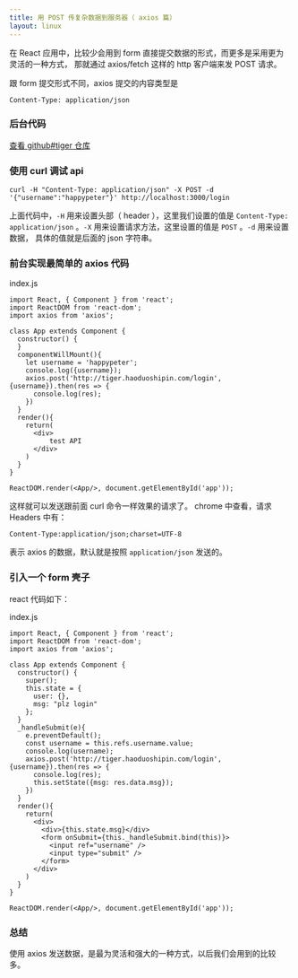 ```yaml
---
title: 用 POST 传复杂数据到服务器（ axios 篇）
layout: linux
---
```


在 React 应用中，比较少会用到 form 直接提交数据的形式，而更多是采用更为灵活的一种方式，
那就通过 axios/fetch 这样的 http 客户端来发 POST 请求。

跟 form 提交形式不同，axios 提交的内容类型是

```
Content-Type: application/json
```


### 后台代码

[查看 github#tiger 仓库](https://github.com/happypeter/tiger)

### 使用 curl 调试 api

```
curl -H "Content-Type: application/json" -X POST -d '{"username":"happypeter"}' http://localhost:3000/login
```

上面代码中，`-H` 用来设置头部（ header ），这里我们设置的值是 `Content-Type: application/json` 。`-X` 用来设置请求方法，这里设置的值是 `POST` 。`-d` 用来设置数据，
具体的值就是后面的 json 字符串。


### 前台实现最简单的 axios 代码

index.js

```
import React, { Component } from 'react';
import ReactDOM from 'react-dom';
import axios from 'axios';

class App extends Component {
  constructor() {
  }
  componentWillMount(){
    let username = 'happypeter';
    console.log({username});
    axios.post('http://tiger.haoduoshipin.com/login', {username}).then(res => {
      console.log(res);
    })
  }
  render(){
    return(
      <div>
          test API
      </div>
    )
  }
}

ReactDOM.render(<App/>, document.getElementById('app'));
```


这样就可以发送跟前面 curl 命令一样效果的请求了。
chrome 中查看，请求 Headers 中有：

```
Content-Type:application/json;charset=UTF-8
```

表示 axios 的数据，默认就是按照 `application/json` 发送的。

### 引入一个 form 壳子

react 代码如下：

index.js

```
import React, { Component } from 'react';
import ReactDOM from 'react-dom';
import axios from 'axios';

class App extends Component {
  constructor() {
    super();
    this.state = {
      user: {},
      msg: "plz login"
    };
  }
  _handleSubmit(e){
    e.preventDefault();
    const username = this.refs.username.value;
    console.log(username);
    axios.post('http://tiger.haoduoshipin.com/login', {username}).then(res => {
      console.log(res);
      this.setState({msg: res.data.msg});
    })
  }
  render(){
    return(
      <div>
        <div>{this.state.msg}</div>
        <form onSubmit={this._handleSubmit.bind(this)}>
          <input ref="username" />
          <input type="submit" />
        </form>
      </div>
    )
  }
}

ReactDOM.render(<App/>, document.getElementById('app'));
```


### 总结

使用 axios 发送数据，是最为灵活和强大的一种方式，以后我们会用到的比较多。
